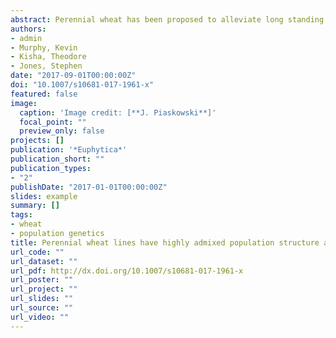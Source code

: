 ```yaml
---
abstract: Perennial wheat has been proposed to alleviate long standing issues with soil erosion in annual cropping systems, while supporting rural communities and providing grain farmers with a marketable climate-resilient crop. The Washington State University perennial wheat breeding program has created several hundred interspecific progeny by crossing several different cultivars of winter wheat (Triticum aestivum L.) with Thinopyrum species and × Agrotriticum spp. Prior to the chromosome composition of these wheat-wheatgrass derivatives was not characterized, limiting their utility as stable breeding germplasm. We determined the mitotic chromosome number and species origin of chromosomes for eight breeding lines, and estimated their relatedness and population structure using AFLPs. Additionally, self-pollination and outcrossing rates were estimated for these breeding lines to gain an understanding of perennial wheat’s reproductive strategy. We intercrossed the lines with each other to produce 20 families and then measured the level of chromosome pairing during meiosis I in the F1 progeny. The lines contained between 44 and 64 chromosomes, of which eight to 16 were from Th. ponticum. Our analysis of molecular diversity indicated greater genetic diversity within, rather than across, breeding lines (88 and 12\%, respectively). The outcrossing rate was estimated at 16\%. Understanding chromosome number and origin is necessary for developing a population of breeding lines that can be used as parents. Our results suggest that the perennial wheat breeding lines act as a single diverse population that can be improved using breeding strategies for inbred and outcrossing crops.
authors:
- admin
- Murphy, Kevin
- Kisha, Theodore
- Jones, Stephen
date: "2017-09-01T00:00:00Z"
doi: "10.1007/s10681-017-1961-x"
featured: false
image:
  caption: 'Image credit: [**J. Piaskowski**]'
  focal_point: ""
  preview_only: false
projects: []
publication: '*Euphytica*'
publication_short: ""
publication_types:
- "2"
publishDate: "2017-01-01T00:00:00Z"
slides: example
summary: []
tags:
- wheat
- population genetics
title: Perennial wheat lines have highly admixed population structure and elevated rates of outcrossing
url_code: ""
url_dataset: ""
url_pdf: http://dx.doi.org/10.1007/s10681-017-1961-x
url_poster: ""
url_project: ""
url_slides: ""
url_source: ""
url_video: ""
---
```


